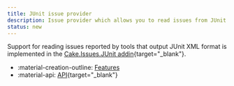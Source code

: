 ```yaml
---
title: JUnit issue provider
description: Issue provider which allows you to read issues from JUnit XML files.
status: new
---
```


Support for reading issues reported by tools that output JUnit XML format
is implemented in the [Cake.Issues.JUnit addin](https://cakebuild.net/extensions/cake-issues-junit/){target="_blank"}.

<div class="grid cards" markdown>

- :material-creation-outline: [Features](features.md)
- :material-api: [API](https://cakebuild.net/extensions/cake-issues-junit){target="_blank"}

</div>